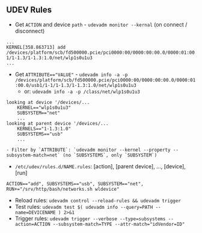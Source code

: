 UDEV Rules
---

- Get `ACTION` and device `path` - `udevadm monitor --kernal` (on connect / disconnect)
```
...
KERNEL[358.863713] add   /devices/platform/scb/fd500000.pcie/pci0000:00/0000:00:00.0/0000:01:00.0/usb1/1-1/1-1.3/1-1.3:1.0/net/wlp1s0u1u3
...
```

- Get `ATTRIBUTE=="VALUE"` - `udevadm info -a -p /devices/platform/scb/fd500000.pcie/pci0000:00/0000:00:00.0/0000:01:00.0/usb1/1-1/1-1.3/1-1.3:1.0/net/wlp1s0u1u3`
	- or: `udevadm info -a -p /class/net/wlp1s0u1u3`
```
looking at device '/devices/...
    KERNEL=="wlp1s0u1u3"
    SUBSYSTEM=="net"
    ...
looking at parent device '/devices/...
    KERNELS=="1-1.3:1.0"
    SUBSYSTEMS=="usb"
    ...
```
	- Filter by `ATTRIBUTE`: `udevadm monitor --kernel --property --subsystem-match=net` (no `SUBSYSTEMS`, only `SUBSYSTEM`)

- `/etc/udev/rules.d/NAME.rules`: [action], [parent device], ..., [device], [run]
```
ACTION=="add", SUBSYSTEMS=="usb", SUBSYSTEM=="net", RUN+="/srv/http/bash/networks.sh wldevice"
```

- Reload rules: `udevadm control --reload-rules && udevadm trigger`
- Test rules: `udevadm test $( udevadm info --query=PATH --name=DEVICENAME ) 2>&1`
- Trigger rules: `udevadm trigger --verbose --type=subsystems --action=ACTION --subsystem-match=TYPE --attr-match="idVendor=ID"`
